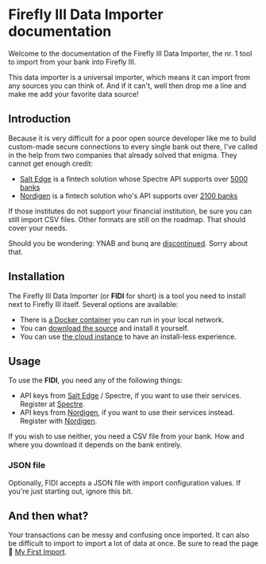 # Firefly III Data Importer documentation

Welcome to the documentation of the Firefly III Data Importer, the nr. 1 tool to import from your bank into Firefly III.

This data importer is a universal importer, which means it can import from any sources you can think of. And if it can't, well then drop me a line and make me add your favorite data source!

## Introduction

Because it is very difficult for a poor open source developer like me to build custom-made secure connections to every single bank out there, I've called in the help from two companies that already solved that enigma. They cannot get enough credit:

- [Salt Edge](https://www.saltedge.com/) is a fintech solution whose Spectre API supports over [5000 banks](https://www.saltedge.com/products/spectre/countries)
- [Nordigen](https://nordigen.com/) is a fintech solution who's API supports over [2100 banks](https://nordigen.com/en/coverage/)

If those institutes do not support your financial institution, be sure you can still import CSV files. Other formats are still on the roadmap. That should cover your needs.

Should you be wondering: YNAB and bunq are [discontinued](https://github.com/firefly-iii/firefly-iii/issues/5161). Sorry about that.

## Installation

The Firefly III Data Importer (or **FIDI** for short) is a tool you need to install next to Firefly III itself. Several options are available:

- There is [a Docker container](install/docker.md) you can run in your local network.
- You can [download the source](install/self_hosted.md) and install it yourself.
- You can use [the cloud instance](install/public.md) to have an install-less experience.

## Usage

To use the **FIDI**, you need any of the following things:

- API keys from [Salt Edge](https://www.saltedge.com/) / Spectre, if you want to use their services. Register at [Spectre](https://www.saltedge.com/client_users/sign_up).
- API keys from [Nordigen](https://nordigen.com/), if you want to use their services instead. Register with [Nordigen](https://ob.nordigen.com/).

If you wish to use neither, you need a CSV file from your bank. How and where you download it depends on the bank entirely.

### JSON file

Optionally, FIDI accepts a JSON file with import configuration values. If you're just starting out, ignore this bit.

## And then what?

Your transactions can be messy and confusing once imported. It can also be difficult to import to import a lot of data at once. Be sure to read the page 🐤 [My First Import](help/my_first_import.md).

